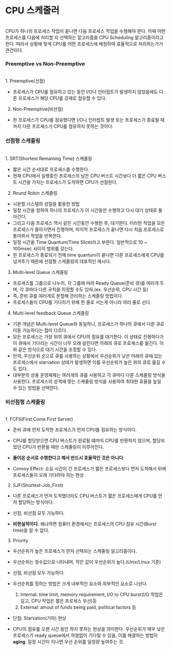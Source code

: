# CPU 스케줄러

</br>
CPU가 하나의 프로세스 작업이 끝나면 다음 프로세스 작업을 수행해야 한다. 이때 어떤 프로세스를 다음에 처리할 지 선택하는 알고리즘을 CPU Scheduling 알고리즘이라고 한다. 따라서 상황에 맞게 CPU를 어떤 프로세스에 배정하여 효율적으로 처리하는가가 관건이다.

### Preemptive vs Non-Preemptive

</br>
1. Preemptive(선점)

- 프로세스가 CPU를 점유하고 있는 동안 I/O나 인터럽트가 발생하지 않았음에도 다른 프로세스가 해당 CPU를 강제로 점유할 수 있다.
  </br>

2. Non-Preemptive(비선점)

- 한 프로세스가 CPU를 점유했다면 I/O나 인터럽트 발생 또는 프로세스가 종료될 때까지 다른 프로세스가 CPU를 점유하지 못하는 것이다.

### 선점형 스케줄링

</br>
1. SRT(Shortest Remaining Time) 스케줄링

- 짧은 시간 순서대로 프로세스를 수행한다.
- 현재 CPU에서 실행중인 프로세스의 남은 CPU 버스트 시간보다 더 짧은 CPU 버스트 시간을 가지는 프로세스가 도착하면 CPU가 선점된다.
  </br>

2. Round Robin 스케줄링

- 시분할 시스템의 성질을 활용한 방법
- 일정 시간을 정하여 하나의 프로세스가 이 시간동안 수행하고 다시 대기 상태로 돌아간다.
- 그리고 다음 프로세스 역시 같은 시간동안 수행한 후, 대기한다. 이러한 작업을 모든 프로세스가 돌아가면서 진행하며, 마지막 프로세스가 끝나면 다시 처음 프로세스로 돌아와서 작업을 반복한다.
- 일정 시간을 Time Quantum(Time Slice)라고 부른다. 일반적으로 10 ~ 100msec 사이의 범위를 갖는다.
- 한 프로세스가 종료되기 전에 time quantum이 끝나면 다른 프로세스에게 CPU를 넘겨주기 때문에 선점형 스케줄링의 대표적인 예시다.
  </br>

3. Multi-level Queue 스케줄링

- 프로세스를 그룹으로 나누어, 각 그룹에 따라 Ready Queue(준비 큐)를 여러개 두며, 각 큐마다 다른 규칙을 지정할 수도 있따.(ex. 우선순위, CPU 시간 등)
- 즉, 준비 큐를 여러개로 분할해 관리하는 스케줄링 방법이다.
- 프로세스들이 CPU를 기다리기 위해 한 줄로 서는게 아니라 여러 줄로 선다.
  </br>

4. Multi-level feedback Queue 스케줄링

- 기본 개념은 Multi-level Queue와 동일하나, 프로세스가 하나의 큐에서 다른 큐로 이동 가능하다는 점이 다르다.
- 모든 프로세스는 가장 위의 큐에서 CPU의 점유를 대기한다. 이 상태로 진행하다가 이 큐에서 기다리는 시간이 너무 오래 걸린다면 아래의 큐로 프로세스를 옮긴다. 이와 같은 방식으로 대기 시간을 조정할 수 있다.
- 만약, 우선순위 순으로 큐를 사용하는 상황에서 우선순위가 낮은 아래의 큐에 있는 프로세스에서 starvation 상태가 발생하면 이를 우선순위가 높은 위의 큐로 옮길 수도 있다.
- 대부분의 상용 운영체제는 여러개의 큐를 사용하고 각 큐마다 다른 스케줄링 방식을 사용한다. 프로세스의 성격에 맞는 스케줄링 방식을 사용하여 최대한 효율을 높일 수 있는 방법을 선택한다.

### 비선점형 스케줄링

</br>
1. FCFS(First Come First Server)

- 준비 큐에 먼저 도착한 프로게스가 먼저 CPU를 점유하는 방식이다.
- CPU를 할당받으면 CPU 버스트가 완료될 떄까지 CPU를 반환하지 않으며, 할당되었던 CPU가 반환될 때만 스케줄링이 이루어진다.

- **들어온 순서로 수행한다고 해서 반드시 효율적인 것은 아니다**
- Convoy Effect: 소요 시간이 긴 프로세스가 짧은 프로세스보다 먼저 도착해서 뒤에 프로세스들이 오래 기다려야 하는 현상
  </br>

2. SJF(Shortest-Job_First)

- 다른 프로세스가 먼저 도착했더라도 CPU 버스트가 짧은 프로세스에게 CPU를 먼저 할당하는 방식이다.
- 선점, 비선점 모두 가능하다.

- **비현실적이다.** 왜냐하면 컴퓨터 환경에서는 프로세스의 CPU 점유 시간(Burst time)을 알 수 없다.
  </br>

3. Priority

- 우선순위가 높은 프로세스가 먼저 선택되는 스케줄링 알고리즘이다.
- 우선순위는 정수값으로 나타내며, 작은 값이 우선순위가 높다.(Unix/Linux 기준)
- 선점, 비선점 모두 가능하다.

- 우선순위를 정하는 방법은 크게 내부적인 요소와 외부적인 요소로 나뉜다.
  1. Internal: time limit, memory requirement, I/O to CPU burst(I/O 작업은 길고, CPU 작업은 짧은 프로세스 우선)등
  2. External: amout of funds being paid, political factors 등
- 단점: Starvation(기아) 현상
- CPU의 점유를 오랜 시간 동안 하지 못하는 현상을 의미한다. 우선순위가 매우 낮은 프로세스가 ready queue에서 하염없이 기다릴 수 있음. 이를 해결하는 방법이 **aging**. 일정 시간이 지나면 우선 순위를 일정량 높여주는 것.
